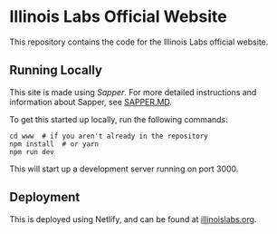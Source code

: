 # Illinois Labs Official Website

This repository contains the code for the Illinois Labs official website.

## Running Locally

This site is made using _Sapper_. For more detailed instructions and information about Sapper, see [SAPPER.MD](https://github.com/IllinoisLabs/www/blob/main/SAPPER.md).

To get this started up locally, run the following commands:
```
cd www  # if you aren't already in the repository
npm install  # or yarn
npm run dev
```

This will start up a development server running on port 3000.

## Deployment

This is deployed using Netlify, and can be found at [illinoislabs.org](https://illinoislabs.org/).